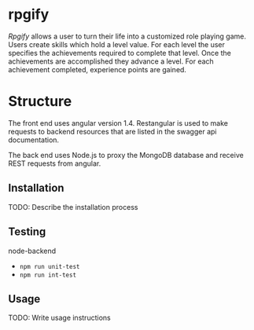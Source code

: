 # rpgify 

*Rpgify* allows a user to turn their life into a customized role playing game.
Users create skills which hold a level value.
For each level the user specifies the achievements required to complete that level.
Once the achievements are accomplished they advance a level.
For each achievement completed, experience points are gained.

# Structure

The front end uses angular version 1.4.
Restangular is used to make requests to backend resources that are
listed in the swagger api documentation.

The back end uses Node.js to proxy the MongoDB database and receive
REST requests from angular.

## Installation

TODO: Describe the installation process

## Testing

node-backend

* `npm run unit-test`
* `npm run int-test`

## Usage

TODO: Write usage instructions
